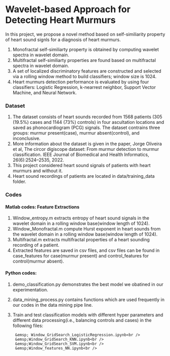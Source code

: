 # Wavelet-based Approach for Detecting Heart Murmurs


In this project, we propose a novel method based on self-similiarity property of heart sound signls for a diagnosis of heart murmurs.
1. Monofractal self-similiarty property is obtained by computing wavelet spectra in wavelet domain.
2. Multifractal self-similiarty properties are found based on multifractal spectra in wavelet domain.
3. A set of localized discriminatory features are constructed and selected via a rolling window method to build classifiers; window size is 1024.
4. Heart murmurs detection performance is evaluated by using four classifiers: Logistic Regression, k-nearrest neighbor, Support Vector Machine, and Neural Network.


### Dataset
1. The dataset consists of heart sounds recorded from 1568 patients (305 (19.5%) cases and 1144 (73%) controls) in four ascultation locations and saved as phonocardiogram (PCG) signals. The dataset contrains three groups: murmur present(case), murmur absent(control), and inconclusive.
2. More information about the dataset is given in the paper, Jorge Oliveira et al, The circor digiscope dataset: From murmur detection
to murmur classification. IEEE Journal of Biomedical and Health Informatics, 26(6):2524–2535, 2022.
3. This project considered heart sound signals of patients with heart murmurs and without it.
4. Heart sound recordings of patients are located in data/training_data folder.


### Codes<br />
#### Matlab codes: Feature Extractions
1. Window_entropy.m extracts entropy of heart sound signals in the wavelet domain in a rolling window base(window length of 1024).<br />
2. Window_Monofractal.m compute Hurst exponent in heart sounds from the wavelet domain in a rolling window base(window length of 1024).<br />
3. Multifractal.m extracts multifractal properties of a heart sounding recording of a patient.<br />
4. Extracted features are saved in csv files, and csv files can be found in case_features for case(murmur present) and control_features for control(murmur absent).


#### Python codes:
1. demo_classification.py demonstrates the best model we obatined in our experimentation.<br />
2. data_mining_process.py contains functions which are used frequently in our codes in the data mining pipe line.<br />
3. Train and test classification models with different hyper parameters and different data processing(i.e., balancing controls and cases) in the following files:

        &emsp; Window_GridSearch_LogisticRegression.ipynb<br />
        &emsp;Window_GridSearch_KNN.ipynb<br />
        &emsp;Window_GridSearch_SVM.ipynb<br />
        &emsp;Window_features_NN.ipynb<br />

